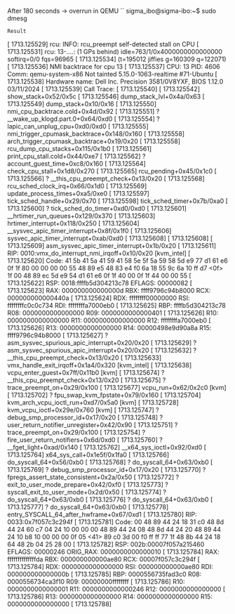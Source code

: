 After 180 seconds -> overrun in QEMU
``
sigma_ibo@sigma-ibo:~$ sudo dmesg
```
Result
```
[ 1713.125529] rcu: INFO: rcu_preempt self-detected stall on CPU
[ 1713.125531] rcu:     13-....: (1 GPs behind) idle=763/1/0x4000000000000000 softirq=0/0 fqs=96965 
[ 1713.125534]  (t=195012 jiffies g=160309 q=122071)
[ 1713.125536] NMI backtrace for cpu 13
[ 1713.125537] CPU: 13 PID: 4606 Comm: qemu-system-x86 Not tainted 5.15.0-1063-realtime #71-Ubuntu
[ 1713.125538] Hardware name: Dell Inc. Precision 3581/0V8YXF, BIOS 1.12.0 03/11/2024
[ 1713.125539] Call Trace:
[ 1713.125540]  <IRQ>
[ 1713.125542]  show_stack+0x52/0x5c
[ 1713.125546]  dump_stack_lvl+0x4a/0x63
[ 1713.125549]  dump_stack+0x10/0x16
[ 1713.125550]  nmi_cpu_backtrace.cold+0x4d/0x92
[ 1713.125551]  ? __wake_up_klogd.part.0+0x64/0xd0
[ 1713.125554]  ? lapic_can_unplug_cpu+0xd0/0xd0
[ 1713.125555]  nmi_trigger_cpumask_backtrace+0x148/0x160
[ 1713.125558]  arch_trigger_cpumask_backtrace+0x19/0x20
[ 1713.125558]  rcu_dump_cpu_stacks+0x115/0x1b0
[ 1713.125561]  print_cpu_stall.cold+0x44/0xe7
[ 1713.125562]  ? account_guest_time+0xc8/0x160
[ 1713.125564]  check_cpu_stall+0x1d8/0x270
[ 1713.125565]  rcu_pending+0x45/0x1c0
[ 1713.125566]  ? __this_cpu_preempt_check+0x13/0x20
[ 1713.125568]  rcu_sched_clock_irq+0x66/0x1d0
[ 1713.125569]  update_process_times+0xa5/0xe0
[ 1713.125597]  tick_sched_handle+0x29/0x70
[ 1713.125598]  tick_sched_timer+0x7b/0xa0
[ 1713.125600]  ? tick_sched_do_timer+0xd0/0xd0
[ 1713.125601]  __hrtimer_run_queues+0x129/0x370
[ 1713.125603]  hrtimer_interrupt+0x118/0x250
[ 1713.125604]  __sysvec_apic_timer_interrupt+0x8f/0x1f0
[ 1713.125606]  sysvec_apic_timer_interrupt+0xab/0xd0
[ 1713.125608]  </IRQ>
[ 1713.125608]  <TASK>
[ 1713.125609]  asm_sysvec_apic_timer_interrupt+0x1b/0x20
[ 1713.125611] RIP: 0010:vmx_do_interrupt_nmi_irqoff+0x10/0x20 [kvm_intel]
[ 1713.125620] Code: 41 5b 41 5a 41 59 41 58 5e 5f 5a 59 58 5d e9 77 d1 61 e6 0f 1f 80 00 00 00 00 55 48 89 e5 48 83 e4 f0 6a 18 55 9c 6a 10 ff d7 <0f> 1f 00 48 89 ec 5d e9 54 d1 61 e6 0f 1f 40 00 0f 1f 44 00 00 55
[ 1713.125622] RSP: 0018:ffffb5d304213c78 EFLAGS: 00000082
[ 1713.125623] RAX: 000000000000000d RBX: ffff9796c94b8000 RCX: 000000000000440a
[ 1713.125624] RDX: ffffffff00000000 RSI: ffffffffc0c0c734 RDI: ffffffffa7000eb0
[ 1713.125625] RBP: ffffb5d304213c78 R08: 0000000000000000 R09: 0000000000000401
[ 1713.125626] R10: 0000000000000000 R11: 0000000000000000 R12: ffffffffa7000eb0
[ 1713.125626] R13: 0000000000000000 R14: 00000498e9d90a8a R15: ffff9796c94b8000
[ 1713.125627]  ? asm_sysvec_spurious_apic_interrupt+0x20/0x20
[ 1713.125629]  ? asm_sysvec_spurious_apic_interrupt+0x20/0x20
[ 1713.125632]  ? __this_cpu_preempt_check+0x13/0x20
[ 1713.125633]  vmx_handle_exit_irqoff+0x1a4/0x320 [kvm_intel]
[ 1713.125638]  vcpu_enter_guest+0x7ff/0x11b0 [kvm]
[ 1713.125674]  ? __this_cpu_preempt_check+0x13/0x20
[ 1713.125675]  ? trace_preempt_on+0x29/0x100
[ 1713.125677]  vcpu_run+0x62/0x2c0 [kvm]
[ 1713.125702]  ? fpu_swap_kvm_fpstate+0x79/0x160
[ 1713.125704]  kvm_arch_vcpu_ioctl_run+0xd7/0x5a0 [kvm]
[ 1713.125728]  kvm_vcpu_ioctl+0x29e/0x760 [kvm]
[ 1713.125747]  ? debug_smp_processor_id+0x17/0x20
[ 1713.125748]  ? user_return_notifier_unregister+0x42/0x90
[ 1713.125751]  ? trace_preempt_on+0x29/0x100
[ 1713.125754]  ? fire_user_return_notifiers+0x6d/0xd0
[ 1713.125760]  ? __fget_light+0xad/0x140
[ 1713.125762]  __x64_sys_ioctl+0x92/0xd0
[ 1713.125764]  x64_sys_call+0x1e5f/0x1fa0
[ 1713.125766]  do_syscall_64+0x56/0xb0
[ 1713.125768]  ? do_syscall_64+0x63/0xb0
[ 1713.125769]  ? debug_smp_processor_id+0x17/0x20
[ 1713.125770]  ? fpregs_assert_state_consistent+0x2a/0x50
[ 1713.125772]  ? exit_to_user_mode_prepare+0x42/0xf0
[ 1713.125773]  ? syscall_exit_to_user_mode+0x2d/0x50
[ 1713.125774]  ? do_syscall_64+0x63/0xb0
[ 1713.125776]  ? do_syscall_64+0x63/0xb0
[ 1713.125777]  ? do_syscall_64+0x63/0xb0
[ 1713.125778]  entry_SYSCALL_64_after_hwframe+0x67/0xd1
[ 1713.125780] RIP: 0033:0x7f057c3c294f
[ 1713.125781] Code: 00 48 89 44 24 18 31 c0 48 8d 44 24 60 c7 04 24 10 00 00 00 48 89 44 24 08 48 8d 44 24 20 48 89 44 24 10 b8 10 00 00 00 0f 05 <41> 89 c0 3d 00 f0 ff ff 77 1f 48 8b 44 24 18 64 48 2b 04 25 28 00
[ 1713.125782] RSP: 002b:00007f057a215460 EFLAGS: 00000246 ORIG_RAX: 0000000000000010
[ 1713.125784] RAX: ffffffffffffffda RBX: 000000000000ae80 RCX: 00007f057c3c294f
[ 1713.125784] RDX: 0000000000000000 RSI: 000000000000ae80 RDI: 000000000000000b
[ 1713.125785] RBP: 0000556735fad3c0 R08: 0000556734ca3f10 R09: 00000000ffffffff
[ 1713.125786] R10: 0000000000000001 R11: 0000000000000246 R12: 0000000000000000
[ 1713.125786] R13: 0000000000000000 R14: 0000000000000000 R15: 0000000000000000
[ 1713.125788]  </TASK>
```
